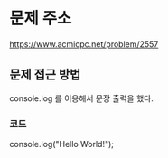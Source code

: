 # 문제 주소 
https://www.acmicpc.net/problem/2557

## 문제 접근 방법 
console.log 를 이용해서 문장 출력을 했다.

### 코드 
console.log("Hello World!");